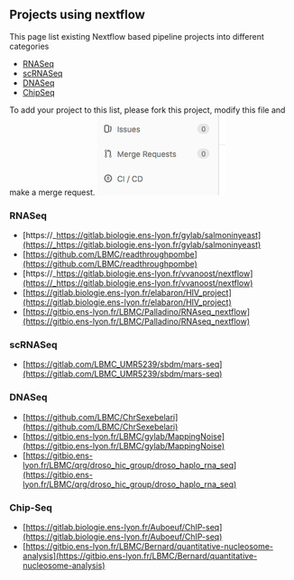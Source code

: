 ## Projects using nextflow

This page list existing Nextflow based pipeline projects into different categories

- [RNASeq](./nf_projects.md#rnaseq)
- [scRNASeq](./nf_projects.m#scrnaseq)
- [DNASeq](./nf_projects.md#dnaseq)
- [ChipSeq](./nf_projects.md#chipseq)

To add your project to this list, please fork this project, modify this file and make a merge request.
![merge request button](./img/merge_request.png)

### RNASeq

- [https://_https://gitlab.biologie.ens-lyon.fr/gylab/salmoninyeast](https://_https://gitlab.biologie.ens-lyon.fr/gylab/salmoninyeast)
- [https://github.com/LBMC/readthroughpombe](https://github.com/LBMC/readthroughpombe)
- [https://_https://gitlab.biologie.ens-lyon.fr/vvanoost/nextflow](https://_https://gitlab.biologie.ens-lyon.fr/vvanoost/nextflow)
- [https://gitlab.biologie.ens-lyon.fr/elabaron/HIV_project](https://gitlab.biologie.ens-lyon.fr/elabaron/HIV_project)  
- [https://gitbio.ens-lyon.fr/LBMC/Palladino/RNAseq_nextflow](https://gitbio.ens-lyon.fr/LBMC/Palladino/RNAseq_nextflow)

### scRNASeq

- [https://gitlab.com/LBMC_UMR5239/sbdm/mars-seq](https://gitlab.com/LBMC_UMR5239/sbdm/mars-seq)

### DNASeq

- [https://github.com/LBMC/ChrSexebelari](https://github.com/LBMC/ChrSexebelari)
- [https://gitbio.ens-lyon.fr/LBMC/gylab/MappingNoise](https://gitbio.ens-lyon.fr/LBMC/gylab/MappingNoise)
- [https://gitbio.ens-lyon.fr/LBMC/qrg/droso_hic_group/droso_haplo_rna_seq](https://gitbio.ens-lyon.fr/LBMC/qrg/droso_hic_group/droso_haplo_rna_seq)

### Chip-Seq

- [https://gitlab.biologie.ens-lyon.fr/Auboeuf/ChIP-seq](https://gitlab.biologie.ens-lyon.fr/Auboeuf/ChIP-seq)
- [https://gitbio.ens-lyon.fr/LBMC/Bernard/quantitative-nucleosome-analysis](https://gitbio.ens-lyon.fr/LBMC/Bernard/quantitative-nucleosome-analysis)

